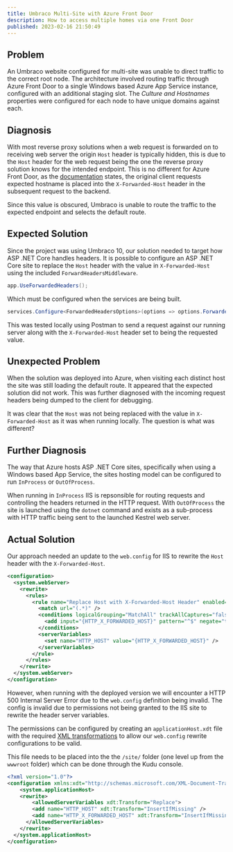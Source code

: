 ```yaml
---
title: Umbraco Multi-Site with Azure Front Door
description: How to access multiple homes via one Front Door
published: 2023-02-16 21:50:49
---
```


## Problem

An Umbraco website configured for multi-site was unable to direct traffic to the correct root node. The architecture involved routing traffic through Azure Front Door to a single Windows based Azure App Service instance, configured with an additional staging slot. The _Culture and Hostnames_ properties were configured for each node to have unique domains against each.

## Diagnosis

With most reverse proxy solutions when a web request is forwarded on to receiving web server the origin `Host` header is typically hidden, this is due to the `Host` header for the web request being the one the reverse proxy solution knows for the intended endpoint. This is no different for Azure Front Door, as the [documentation][front-door-headers] states, the original client requests expected hostname is placed into the `X-Forwarded-Host` header in the subsequent request to the backend.

Since this value is obscured, Umbraco is unable to route the traffic to the expected endpoint and selects the default route.

## Expected Solution

Since the project was using Umbraco 10, our solution needed to target how ASP .NET Core handles headers. It is possible to configure an ASP .NET Core site to replace the `Host` header with the value in `X-Forwarded-Host` using the included `ForwardHeadersMiddleware`.

```csharp
app.UseForwardedHeaders();
```

Which must be configured when the services are being built.

```csharp
services.Configure<ForwardedHeadersOptions>(options => options.ForwardedHeaders = ForwardedHeaders.All);
```

This was tested locally using Postman to send a request against our running server along with the `X-Forwarded-Host` header set to being the requested value.

## Unexpected Problem

When the solution was deployed into Azure, when visiting each distinct host the site was still loading the default route. It appeared that the expected solution did not work. This was further diagnosed with the incoming request headers being dumped to the client for debugging.

It was clear that the `Host` was not being replaced with the value in `X-Forwarded-Host` as it was when running locally. The question is what was different?

## Further Diagnosis

The way that Azure hosts ASP .NET Core sites, specifically when using a Windows based App Service, the sites hosting model can be configured to run `InProcess` or `OutOfProcess`.

When running in `InProcess` IIS is repsonsible for routing requests and controlling the headers returned in the HTTP request. With `OutOfProcess` the site is launched using the `dotnet`  command and exists as a sub-process with HTTP traffic being sent to the launched Kestrel web server.

## Actual Solution

Our approach needed an update to the `web.config` for IIS to rewrite the `Host` header with the `X-Forwarded-Host`.

```xml
<configuration>
  <system.webServer>
    <rewrite>
      <rules>
        <rule name="Replace Host with X-Forwarded-Host Header" enabled="true" stopProcessing="false">
          <match url="(.*)" />
          <conditions logicalGrouping="MatchAll" trackAllCaptures="false">
            <add input="{HTTP_X_FORWARDED_HOST}" pattern="^$" negate="true" />
          </conditions>
          <serverVariables>
            <set name="HTTP_HOST" value="{HTTP_X_FORWARDED_HOST}" />
          </serverVariables>
        </rule>
      </rules>
    </rewrite>
  </system.webServer>
</configuration>
```

However, when running with the deployed version we will encounter a HTTP 500 Internal Server Error due to the `web.config` definition being invalid. The config is invalid due to permissions not being granted to the IIS site to rewrite the header server variables.

The permissions can be configured by creating an `applicationHost.xdt` file with the required [XML transformations][xdt-transforms] to allow our `web.config` rewrite configurations to be valid.

This file needs to be placed into the the `/site/` folder (one level up from the `wwwroot` folder) which can be done through the Kudu console.

```xml
<?xml version="1.0"?>
<configuration xmlns:xdt="http://schemas.microsoft.com/XML-Document-Transform">
	<system.applicationHost>
  	<rewrite>
    	<allowedServerVariables xdt:Transform="Replace">
      	<add name="HTTP_HOST" xdt:Transform="InsertIfMissing" />
        <add name="HTTP_X_FORWARDED_HOST" xdt:Transform="InsertIfMissing" />
      </allowedServerVariables>
    </rewrite>
  </system.applicationHost>
</configuration>
```

[front-door-headers]: https://learn.microsoft.com/en-us/azure/frontdoor/front-door-http-headers-protocol#from-the-front-door-to-the-backend
[asp-net-core-forwarded-headers]: https://learn.microsoft.com/en-us/aspnet/core/host-and-deploy/proxy-load-balancer
[xdt-transforms]: https://github.com/projectkudu/kudu/wiki/Xdt-transform-samples#add-an-allowedservervariables